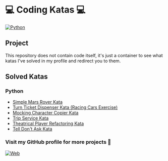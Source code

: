 # 💻 Coding Katas 💻

[![Python](https://img.shields.io/badge/Python-3.11+-yellow?style=for-the-badge&logo=python&logoColor=white&labelColor=101010)](https://python.org)

## Project

This repository does not contain code itself, it's just a container to see what katas I've solved in my profile and redirect you to them.

## Solved Katas

### Python

- [Simple Mars Rover Kata](https://github.com/dimanu-py/simple-mars-rover-kata)
- [Turn Ticket Dispenser Kata (Racing Cars Exercise)](https://github.com/dimanu-py/ticket-turn-kata)
- [Mocking Character Copier Kata](https://github.com/dimanu-py/character-copier-kata)
- [Trip Service Kata](https://github.com/dimanu-py/trip-service-kata)
- [Theatrical Player Refactoring Kata](https://github.com/dimanu-py/theatrical-player-refactoring-kata)
- [Tell Don't Ask Kata](https://github.com/dimanu-py/tell-dont-ask-kata)

### Visit my GitHub profile for more projects 🚀

[![Web](https://img.shields.io/badge/GitHub-Dimanu.py-14a1f0?style=for-the-badge&logo=github&logoColor=white&labelColor=101010)](https://github.com/dimanu-py)
